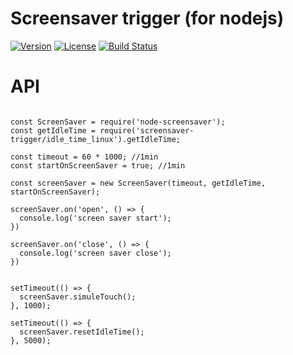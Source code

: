# Screensaver trigger (for nodejs)

[![Version](https://img.shields.io/npm/v/node-screen-saver.svg)](https://www.npmjs.com/package/node-screen-saver)
[![License](https://img.shields.io/badge/license-MIT-blue.svg)](http://opensource.org/licenses/MIT)
[![Build Status](https://travis-ci.com/idjem/screen-saver-trigger.svg?branch=master)](https://travis-ci.org/idjem/screen-saver-trigger)

# API

```

const ScreenSaver = require('node-screensaver');
const getIdleTime = require('screensaver-trigger/idle_time_linux').getIdleTime;

const timeout = 60 * 1000; //1min
const startOnScreenSaver = true; //1min

const screenSaver = new ScreenSaver(timeout, getIdleTime, startOnScreenSaver);

screenSaver.on('open', () => {
  console.log('screen saver start');
})

screenSaver.on('close', () => {
  console.log('screen saver close');
})


setTimeout(() => {
  screenSaver.simuleTouch();
}, 1000);

setTimeout(() => {
  screenSaver.resetIdleTime();
}, 5000);



```
